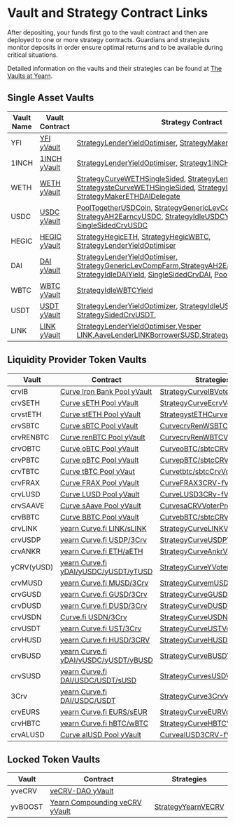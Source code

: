 # Vault and Strategy Contract Links

After depositing, your funds first go to the vault contract and then are deployed to one or more strategy contracts. Guardians and strategists monitor deposits in order ensure optimal returns and to be available during critical situations. 

Detailed information on the vaults and their strategies can be found at [The Vaults at Yearn](https://medium.com/yearn-state-of-the-vaults/the-vaults-at-yearn-9237905ffed3).

## Single Asset Vaults

| Vault Name                | Vault Contract | Strategy Contract          |
|---------------------------|----------------|----------------------------|
|YFI|[YFI yVault](https://etherscan.io/address/0xE14d13d8B3b85aF791b2AADD661cDBd5E6097Db1)|[StrategyLenderYieldOptimiser](https://etherscan.io/address/0x6a97FC93e39b3f792f1fD6e01565ff412B002D20#code), [StrategyMakerYFIDAIDelegate](https://etherscan.io/address/0xd7c172cBB4BeE22511611e92377b0fB375bbFd43)|
|1INCH|[1INCH yVault](https://etherscan.io/address/0xB8C3B7A2A618C552C23B1E4701109a9E756Bab67)|[StrategyLenderYieldOptimiser](https://etherscan.io/address/0x86eD4F77d40182b8686a25e125FB3f5a04203CaA), [Strategy1INCHGovernance](0xB12F6A5776EDd2e923fD1Ce93041B2000A22dDc7)|
|WETH|[WETH yVault](https://etherscan.io/address/0xa9fE4601811213c340e850ea305481afF02f5b28)|[StrategyCurveWETHSingleSided](https://etherscan.io/address/0xda988eBb26F505246C59Ba26514340B634F9a7a2), [StrategyLenderYieldOptimizer](https://etherscan.io/address/0xeE697232DF2226c9fB3F02a57062c4208f287851), [StrategysteCurveWETHSingleSided](https://etherscan.io/address/0xeE697232DF2226c9fB3F02a57062c4208f287851), [StrategyIdleWETHYield](https://etherscan.io/address/0x030bFfF524BbE7A77C789A0993cE8EF23cF8Efe9), [StrategyMakerETHDAIDelegate](https://etherscan.io/address/0x0E5397B8547C128Ee20958286436b7BC3f9faAa4)|
|USDC|[USDC yVault](https://etherscan.io/address/0x5f18c75abdae578b483e5f43f12a39cf75b973a9)|[PoolTogetherUSDCoin](https://etherscan.io/address/0x387fCa8d7e2e09655b4F49548607B55C0580fC63), [StrategyGenericLevCompFarm](https://etherscan.io/address/0x4d7d4485fd600c61d840ccbec328bfd76a050f87), [StrategyAH2EarncyUSDC](https://etherscan.io/address/0x86Aa49bf28d03B1A4aBEb83872cFC13c89eB4beD#code), [StrategyIdleUSDCYield](https://etherscan.io/address/0x414D8F5c21dAF33105eE6416bcdA99a50A47C0e5#code), [IBLevComp](https://etherscan.io/address/0xE68A8565B4F837BDa10e2e917BFAaa562e1cD143), [SingleSidedCrvUSDC](https://etherscan.io/address/0x80af28cb1e44C44662F144475d7667C9C0aaB3C3)|
|HEGIC|[HEGIC yVault](https://etherscan.io/address/0xe11ba472f74869176652c35d30db89854b5ae84d)|[StrategyHegicETH](https://etherscan.io/address/0x41d638024c525c70a53b883608048e705e061f2c), [StrategyHegicWBTC](https://etherscan.io/address/0x0ce77bc655afaac83947c2e859819185966ca825), [StrategyLenderYieldOptimiser](https://etherscan.io/address/0x0cf55d57d241161e0ec68e72cbb175dbfe84173a)|
|DAI|[DAI yVault](https://etherscan.io/address/0x19d3364a399d251e894ac732651be8b0e4e85001)|[StrategyLenderYieldOptimiser](https://etherscan.io/address/0x32b8C26d0439e1959CEa6262CBabC12320b384c4), [StrategyGenericLevCompFarm](https://etherscan.io/address/0x4031afd3b0f71bace9181e554a9e680ee4abe7df),[StrategyAH2EarncyDAI](https://etherscan.io/address/0x7D960F3313f3cB1BBB6BF67419d303597F3E2Fa8), [IBLevComp](https://etherscan.io/address/0x80af28cb1e44C44662F144475d7667C9C0aaB3C3), [StrategyIdleDAIYield](https://etherscan.io/address/0x9b8F90078E74AcaD449798554f1bE3F4157C932D), [SingleSidedCrvDAI](https://etherscan.io/address/0x6a6B94A78cBA0F55BC4D41b37f2229427800B4dA), [PoolTogetherDaiStablecoin](https://etherscan.io/address/0x57e848A6915455a7e77CF0D55A1474bEFd9C374d)|
|WBTC|[WBTC yVault](https://etherscan.io/address/0xcb550a6d4c8e3517a939bc79d0c7093eb7cf56b5)|[StrategyIdleWBTCYield](https://etherscan.io/address/0x3E14d864E4e82eD98849Bf666971f39Cf49Ca986)|
|USDT|[USDT yVault](https://etherscan.io/address/0x7Da96a3891Add058AdA2E826306D812C638D87a7)|[StrategyLenderYieldOptimizer](https://etherscan.io/address/0x2f87c5e8396F0C41b86aad4F3C8358aB21681952), [StrategyIdleUSDTYield](https://etherscan.io/address/0x01b54c320d6B3057377cbc71d953d1BBa84df44e), [StrategySidedCrvUSDT](https://etherscan.io/address/0x01b54c320d6B3057377cbc71d953d1BBa84df44e),|
|LINK|[LINK yVault](https://etherscan.io/address/0x671a912C10bba0CFA74Cfc2d6Fba9BA1ed9530B2)|[StrategyLenderYieldOptimiser](https://etherscan.io/address/0x328C39cD6cFD7DA6E64a5efdEF23CD63892f76A0),[Vesper LINK](https://etherscan.io/address/0x8198815871a45A5a883d083B7B105927eb9919D8),[AaveLenderLINKBorrowerSUSD](https://etherscan.io/address/0x906f0a6f23e7160eB0927B0903ab80b5E3f3950D#code),[StrategyMakerLINKDAIDelegate](https://etherscan.io/address/0x136fe75bfDf142a917C954F58577DB04ef6F294B)

## Liquidity Provider Token Vaults

| Vault                     | Contract       | Strategies                 |
|---------------------------|----------------|----------------------------|
|crvIB|[Curve Iron Bank Pool yVault](https://etherscan.io/address/0x27b7b1ad7288079A66d12350c828D3C00A6F07d7)|[StrategyCurveIBVoterProxy](https://etherscan.io/address/0x5148C3124B42e73CA4e15EEd1B304DB59E0F2AF7)|
|crvSETH|[Curve sETH Pool yVault](https://etherscan.io/address/0x986b4AFF588a109c09B50A03f42E4110E29D353F)|[StrategyCurveEcrvVoterProxy](https://etherscan.io/address/0xB5F6747147990c4ddCeBbd0d4ef25461a967D079#code)|
|crvstETH|[Curve stETH Pool yVault](https://etherscan.io/address/0xdcd90c7f6324cfa40d7169ef80b12031770b4325)|[StrategystETHCurve](https://etherscan.io/address/0xebfc9451d19e8dbf36aaf547855b4dc789ca793c)|
|crvSBTC|[Curve sBTC Pool yVault](https://etherscan.io/address/0x8414Db07a7F743dEbaFb402070AB01a4E0d2E45e)|[CurvecrvRenWSBTCVoterProxy](https://etherscan.io/address/0xdD92491B9F55620C043d55D25620a7B126451ddD)|
|crvRENBTC|[Curve renBTC Pool yVault](https://etherscan.io/address/0x7047F90229a057C13BF847C0744D646CFb6c9E1A)|[CurvecrvRenWBTCVoterProxy](https://etherscan.io/address/0x2A94A56fBEE72ACEC39ea0269c1356a8DFbC4765)|
|crvOBTC|[Curve oBTC Pool yVault](https://etherscan.io/address/0xe9Dc63083c464d6EDcCFf23444fF3CFc6886f6FB)|[CurveoBTC/sbtcCRVVoterProxy](https://etherscan.io/address/0x24579b82E06aBe25C8ffC4Ee6C2dB676e57F1a32)|
|crvPBTC|[Curve pBTC Pool yVault](https://etherscan.io/address/0x3c5DF3077BcF800640B5DAE8c91106575a4826E6)|[CurvepBTC/sbtcCRVVoterProxy](https://medium.com/yearn-state-of-the-vaults/the-vaults-at-yearn-9237905ffed3)|
|crvTBTC|[Curve tBTC Pool yVaut](https://etherscan.io/address/0x23D3D0f1c697247d5e0a9efB37d8b0ED0C464f7f)|[Curvetbtc/sbtcCrvVoterProxy](https://medium.com/yearn-state-of-the-vaults/the-vaults-at-yearn-9237905ffed3)|
|crvFRAX|[Curve FRAX Pool yVault](https://etherscan.io/address/0xB4AdA607B9d6b2c9Ee07A275e9616B84AC560139#code)|[CurveFRAX3CRV-fVoterProxy](https://etherscan.io/address/0xb622F17e1ba8C51b9BD760Fb37994a55b1e5CD85#code)|
|crvLUSD|[Curve LUSD Pool yVault](https://etherscan.io/address/0x5fA5B62c8AF877CB37031e0a3B2f34A78e3C56A6#code)|[CurveLUSD3CRv-fVoterProxy](https://etherscan.io/address/0x21e5a745d77430568C074569C06e6c765922626a#code)|
|crvSAAVE|[Curve sAave Pool yVault](https://etherscan.io/address/0xb4D1Be44BfF40ad6e506edf43156577a3f8672eC#code)|[CurvesaCRVVoterProxy](https://etherscan.io/address/0xE73817de3418bB44A4FeCeBa53Aa835333C550e7#code)|
|crvBBTC|[Curve BBTC Pool yVault](https://etherscan.io/address/0x8fA3A9ecd9EFb07A8CE90A6eb014CF3c0E3B32Ef)|[CurvebBTC/sbtcCRVVoterProxy](https://etherscan.io/address/0xABCBB67Ef2757bCCff074014658d9BD13f559632)|
|crvLINK|[yearn Curve.fi LINK/sLINK](https://etherscan.io/address/0x96Ea6AF74Af09522fCB4c28C269C26F59a31ced6)|[StrategyCurveLINKVoterProxy](https://etherscan.io/address/0x153Fe8894a76f14bC8c8B02Dd81eFBB6d24E909f)|
|crvUSDP|[yearn Curve.fi USDP/3Crv](https://etherscan.io/address/0x1B5eb1173D2Bf770e50F10410C9a96F7a8eB6e75)|[StrategyCurveUSDPVoterProxy](https://etherscan.io/address/0xDdf11AEB5Ce1E91CF19C7E2374B0F7A88803eF36)|
|crvANKR|[yearn Curve.fi ETH/aETH](https://etherscan.io/address/0xE625F5923303f1CE7A43ACFEFd11fd12f30DbcA4#code)|[StrategyCurveAnkrVoterProxy](https://etherscan.io/address/0xBdCeae91e10A80dbD7ad5e884c86EAe56b075Caa#code)|
|yCRV(yUSD)|[yearn Curve.fi yDAI/yUSDC/yUSDT/yTUSD](https://etherscan.io/address/0x5dbcf33d8c2e976c6b560249878e6f1491bca25c)|[StrategyCurveYVoterProxy](https://etherscan.io/address/0x07DB4B9b3951094B9E278D336aDf46a036295DE7#code)|
|crvMUSD|[yearn Curve.fi MUSD/3Crv](https://etherscan.io/address/0x0FCDAeDFb8A7DfDa2e9838564c5A1665d856AFDF#code)|[StrategyCurvemUSDVoterProxy](https://etherscan.io/address/0xBA0c07BBE9C22a1ee33FE988Ea3763f21D0909a0#code)|
|crvGUSD|[yearn Curve.fi GUSD/3Crv](https://etherscan.io/address/0xcC7E70A958917cCe67B4B87a8C30E6297451aE98#code)|[StrategyCurveGUSDVoterProxy](https://etherscan.io/address/0xD42eC70A590C6bc11e9995314fdbA45B4f74FABb#code)|
|crvDUSD|[yearn Curve.fi DUSD/3Crv](https://etherscan.io/address/0x8e6741b456a074F0Bc45B8b82A755d4aF7E965dF#code)|[StrategyCurveDUSDVoterProx](https://etherscan.io/address/0x33F3f002b8f812f3E087E9245921C8355E777231#code)|
|crvUSDN|[Curve.fi USDN/3Crv](https://etherscan.io/address/0x4f3E8F405CF5aFC05D68142F3783bDfE13811522)|[StrategyCurveUSDNVoterProxy](https://etherscan.io/address/0x406813fF2143d178d1Ebccd2357C20A424208912#code)|
|crvUSDT|[yearn Curve.fi UST/3Crv](https://etherscan.io/address/0xF6C9E9AF314982A4b38366f4AbfAa00595C5A6fC#code)|[StrategyCurveUSTVoterProxy](https://etherscan.io/address/0x3be2717DA725f43b7d6C598D8f76AeC43e231B99#code)
|crvHUSD|[yearn Curve.fi HUSD/3CRV](https://etherscan.io/address/0x39546945695DCb1c037C836925B355262f551f55#code)|[StrategyCurveHUSDVoterProxy](https://etherscan.io/address/0xb21C4d2f7b2F29109FF6243309647A01bEB9950a#code)|
|crvBUSD|[yearn Curve.fi yDAI/yUSDC/yUSDT/yBUSD](https://etherscan.io/address/0x2994529C0652D127b7842094103715ec5299bBed#code)|[StrategyCurveBUSDVoterProxy](https://etherscan.io/address/0x112570655b32A8c747845E0215ad139661e66E7F#code)|
|crvSUSD|[yearn Curve.fi DAI/USDC/USDT/sUSD](https://etherscan.io/address/0x5533ed0a3b83F70c3c4a1f69Ef5546D3D4713E44#code)|[StrategyCurvesUSDVoterProxy ](https://etherscan.io/address/0xd7F641697ca4e0e19F6C9cF84989ABc293D24f84#code)|
|3Crv|[yearn Curve.fi DAI/USDC/USDT](https://etherscan.io/address/0x9cA85572E6A3EbF24dEDd195623F188735A5179f#code)|[StrategyCurve3CrvVoterProxy](https://etherscan.io/address/0xC59601F0CC49baa266891b7fc63d2D5FE097A79D#code)|
|crvEURS|[yearn Curve.fi EURS/sEUR](https://etherscan.io/address/0x98B058b2CBacF5E99bC7012DF757ea7CFEbd35BC#code)|[StrategyCurveEURVoterProxy](https://etherscan.io/address/0x22422825e2dFf23f645b04A3f89190B69f174659#code)|
|crvHBTC|[yearn Curve.fi hBTC/wBTC](https://etherscan.io/token/0x46AFc2dfBd1ea0c0760CAD8262A5838e803A37e5)|[StrategyCurveHBTCVoterProxy](https://etherscan.io/address/0xE02363cB1e4E1B77a74fAf38F3Dbb7d0B70F26D7#code)|
|crvALUSD|[Curve alUSD Pool yVault](https://etherscan.io/address/0xA74d4B67b3368E83797a35382AFB776bAAE4F5C8)|[CurvealUSD3CRV-fVoterProxy](https://etherscan.io/address/0x31CD90D60516ED18750bA49b2C9d1053190F40d9#readContract)

## Locked Token Vaults

| Vault                     | Contract       | Strategies                 |
|---------------------------|----------------|----------------------------|
|yveCRV|[veCRV-DAO yVault](https://etherscan.io/address/0xc5bDdf9843308380375a611c18B50Fb9341f502A#code)||
|yvBOOST|[Yearn Compounding veCRV yVault](https://etherscan.io/address/0x9d409a0A012CFbA9B15F6D4B36Ac57A46966Ab9a)|[StrategyYearnVECRV](https://etherscan.io/address/0x683b5C88D48FcCfB3e778FF0fA954F84cA7Ce9DF)|



